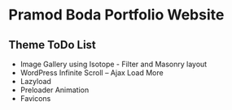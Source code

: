 # Pramod Boda Portfolio Website

## Theme ToDo List

- Image Gallery using Isotope - Filter and Masonry layout
- WordPress Infinite Scroll – Ajax Load More
- Lazyload
- Preloader Animation
- Favicons

